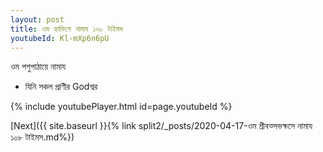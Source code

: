 ```yaml
---
layout: post
title: ওম হ্যাভিশে নামায ১০৮ টাইমস
youtubeId: Kl-mXp6n6pU
---
```

 
 
 ওম পশুপাঠায়ে নামায  
 
 -  যিনি সকল প্রাণীর Godশ্বর 
 
  
 
  
 
 
 
 
 
 


{% include youtubePlayer.html id=page.youtubeId %}
 
[Next]({{ site.baseurl }}{% link  split2/_posts/2020-04-17-ওম শ্রীবত্সভক্ষসে নামায ১০৮ টাইমস.md%})
 
